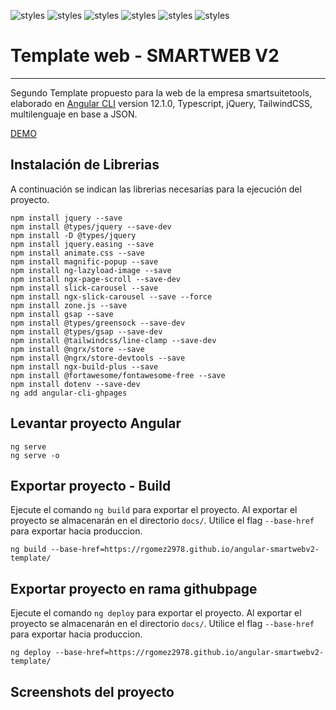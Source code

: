 ![styles](https://img.shields.io/badge/Angular-DD0031?style=for-the-badge&logo=angular&logoColor=white)
![styles](https://img.shields.io/badge/TypeScript-007ACC?style=for-the-badge&logo=typescript&logoColor=white)
![styles](https://img.shields.io/badge/Sass-CC6699?style=for-the-badge&logo=sass&logoColor=white)
![styles](https://img.shields.io/badge/Tailwind_CSS-38B2AC?style=for-the-badge&logo=tailwind-css&logoColor=white)
![styles](https://img.shields.io/badge/jQuery-0769AD?style=for-the-badge&logo=jquery&logoColor=white)
![styles](https://img.shields.io/badge/JSON-gray?style=for-the-badge&logo=json&logoColor=white)

# Template web - SMARTWEB V2
---

Segundo Template propuesto para la web de la empresa smartsuitetools, elaborado en [Angular CLI](https://github.com/angular/angular-cli) version 12.1.0, Typescript, jQuery, TailwindCSS, multilenguaje en base a JSON.

[DEMO](https://rgomez2978.github.io/angular-smartwebv2-template)

## Instalación de Librerias

A continuación se indican las librerias necesarias para la ejecución del proyecto.

    npm install jquery --save
    npm install @types/jquery --save-dev
    npm install -D @types/jquery
    npm install jquery.easing --save
    npm install animate.css --save
    npm install magnific-popup --save
    npm install ng-lazyload-image --save
    npm install ngx-page-scroll --save-dev
    npm install slick-carousel --save
    npm install ngx-slick-carousel --save --force
    npm install zone.js --save
    npm install gsap --save
    npm install @types/greensock --save-dev
    npm install @types/gsap --save-dev
    npm install @tailwindcss/line-clamp --save-dev
    npm install @ngrx/store --save
    npm install @ngrx/store-devtools --save
    npm install ngx-build-plus --save
    npm install @fortawesome/fontawesome-free --save
    npm install dotenv --save-dev
    ng add angular-cli-ghpages

## Levantar proyecto Angular

    ng serve
    ng serve -o


## Exportar proyecto - Build

Ejecute el comando `ng build` para exportar el proyecto. Al exportar el proyecto se almacenarán en el directorio `docs/`. Utilice el flag `--base-href` para exportar hacia produccion.

    ng build --base-href=https://rgomez2978.github.io/angular-smartwebv2-template/



## Exportar proyecto en rama githubpage

Ejecute el comando `ng deploy` para exportar el proyecto. Al exportar el proyecto se almacenarán en el directorio `docs/`. Utilice el flag `--base-href` para exportar hacia produccion.

    ng deploy --base-href=https://rgomez2978.github.io/angular-smartwebv2-template/



## Screenshots del proyecto




